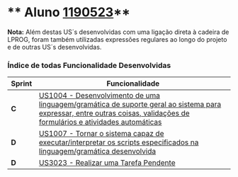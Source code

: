 ** Aluno [1190523](./)**
===============================

**Nota:** Além destas US´s desenvolvidas com uma ligação direta à cadeira de LPROG, foram também utilizadas expressões regulares ao longo do projeto e de outras US´s desenvolvidas.

### Índice de todas Funcionalidade Desenvolvidas ###


| Sprint | Funcionalidade     |
|--------|--------------------|
| **C**  | [US1004 - Desenvolvimento de uma linguagem/gramática de suporte geral ao sistema para expressar, entre outras coisas, validações de formulários e atividades automáticas](US1004_1007/ProcessoEngenhariaFuncionalidade.md) |
| **D**  | [US1007 - Tornar o sistema capaz de executar/interpretar os scripts especificados na linguagem/gramática desenvolvida](US1004_1007/ProcessoEngenhariaFuncionalidade.md) |
| **D**  | [US3023 - Realizar uma Tarefa Pendente](US3023/ProcessoEngenhariaFuncionalidade.md) |
